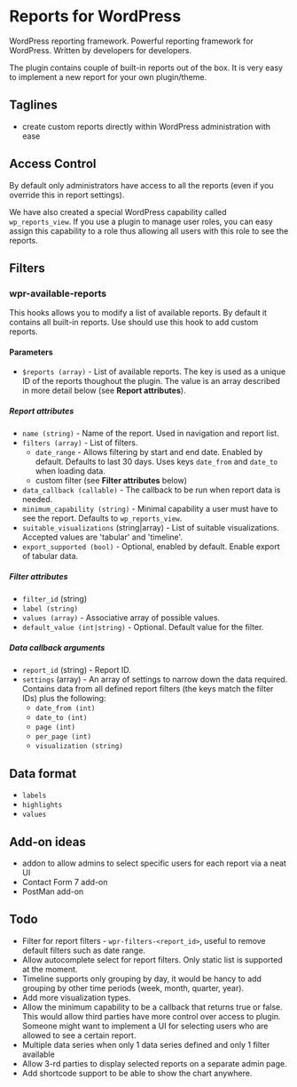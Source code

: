# Reports for WordPress

WordPress reporting framework. Powerful reporting framework for WordPress. Written by developers for developers.

The plugin contains couple of built-in reports out of the box. It is very easy to implement a new report for your own plugin/theme.

## Taglines

- create custom reports directly within WordPress administration with ease

## Access Control

By default only administrators have access to all the reports (even if you override this in report settings).

We have also created a special WordPress capability called `wp_reports_view`. If you use a plugin to manage user roles, you can easy assign this capability to a role thus allowing all users with this role to see the reports.

## Filters

### wpr-available-reports

This hooks allows you to modify a list of available reports. By default it contains
all built-in reports. Use should use this hook to add custom reports.

#### Parameters

- `$reports (array)` - List of available reports. The key is used as a unique ID of the reports thoughout the plugin. The value is an array described in more detail below (see **Report attributes**).

##### Report attributes
- `name (string)` - Name of the report. Used in navigation and report list.
- `filters (array)` - List of filters.
  - `date_range` - Allows filtering by start and end date. Enabled by default. Defaults to last 30 days. Uses keys `date_from` and `date_to` when loading data.
  - custom filter (see **Filter attributes** below)
- `data_callback (callable)` - The callback to be run when report data is needed.
- `minimum_capability (string)` - Minimal capability a user must have to see the report. Defaults to `wp_reports_view`.
- `suitable_visualizations` (string|array) - List of suitable visualizations. Accepted values are 'tabular' and 'timeline'.
- `export_supported (bool)` - Optional, enabled by default. Enable export of tabular data.

##### Filter attributes
- `filter_id` (string)
- `label (string)`
- `values (array)` - Associative array of possible values.
- `default_value (int|string)` - Optional. Default value for the filter.

##### Data callback arguments
- `report_id` (string) - Report ID.
- `settings` (array) - An array of settings to narrow down the data required. Contains data from all defined report filters (the keys match the filter IDs) plus the following:
  - `date_from (int)`
  - `date_to (int)`
  - `page (int)`
  - `per_page (int)`
  - `visualization (string)`

## Data format
- `labels`
- `highlights`
- `values`

## Add-on ideas
- addon to allow admins to select specific users for each report via a neat UI
- Contact Form 7 add-on
- PostMan add-on

## Todo
- Filter for report filters - `wpr-filters-<report_id>`, useful to remove default filters such as date range.
- Allow autocomplete select for report filters. Only static list is supported at the moment.
- Timeline supports only grouping by day, it would be hancy to add grouping by other time periods (week, month, quarter, year).
- Add more visualization types.
- Allow the minimum capability to be a callback that returns true or false. This would allow third parties have more control over access to plugin. Someone might want to implement a UI for selecting users who are allowed to see a certain report.
- Multiple data series when only 1 data series defined and only 1 filter available
- Allow 3-rd parties to display selected reports on a separate admin page.
- Add shortcode support to be able to show the chart anywhere.